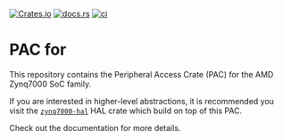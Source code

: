 [![Crates.io](https://img.shields.io/crates/v/zynq7000)](https://crates.io/crates/zynq7000)
[![docs.rs](https://img.shields.io/docsrs/zynq7000)](https://docs.rs/zynq7000)
[![ci](https://github.com/us-irs/zynq7000-rs/actions/workflows/ci.yml/badge.svg?branch=main)](https://github.com/us-irs/zynq7000-rs/actions/workflows/ci.yml)

# PAC for
This repository contains the Peripheral Access Crate (PAC) for the AMD Zynq7000 SoC family.

If you are interested in higher-level abstractions, it is recommended you visit
the [`zynq7000-hal`](https://egit.irs.uni-stuttgart.de/rust/zynq7000-rs/src/branch/main/zynq/zynq7000-hal)
HAL crate which build on top of this PAC.

Check out the documentation for more details.
